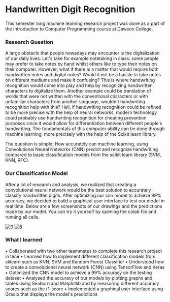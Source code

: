 # Handwritten Digit Recognition

This semester long machine learning research project was done as a part of the Introduction to Computer Programming course at Dawson College. 

### Research Question
A large obstacle that people nowadays may encounter is the digitalization of our daily lives. Let's take for example notetaking in class: some people may prefer to take notes by hand whilst others like to type their notes on their computer. However, what if there is a matter that would require both handwritten notes and digital notes? Would it not be a hassle to take notes on different mediums and make it confusing? This is where handwriting recognition would come into play and help by recognizing handwritten characters to digitalize them. Another example could be translation of words that were not written with the conventional characters or with unfamiliar characters from another language, wouldn't handwriting recognition help with this? Hell, if handwriting recognition could be refined to be more precise with the help of neural networks, modern technology could probably use handwriting recognition for cheating prevention purposes since it would allow for differentiation between different people's handwriting. The fundamentals of this computer ability can be done through machine learning, more precisely with the help of the Scikit learn library.

The question is simple; How accurately can machine learning, using Convolutional Neural Networks (CNN) predict and recognize handwriting compared to basic classification models from the scikit learn library (SVM, KNN, RFC).

### Our Classification Model
After a lot of research and analysis, we realized that creating a convolutional neural network would be the best solution to accurately classify handwritten digits. After optimizing our cnn model to achieve 99% accuracy, we decided to build a graphical user interface to test our model in real time. Below are a few screenshots of our drawings and the predictions made by our model. You can try it yourself by opening the colab file and running all cells.

![3](https://user-images.githubusercontent.com/86936229/208530517-1a7724da-0730-468b-abce-11b4c0f26a20.png)
![8](https://user-images.githubusercontent.com/86936229/208530522-0f8970a4-85b9-4c0e-85e9-02170715daf1.png)

### What I learned 
• Collaborated with two other teammates to complete this research project in time
• Learned how to implement different classification models from sklearn such as KNN, SVM and Random Forest Classifier
• Understood how to create a convolutional neural network (CNN) using TensorFlow and Keras
• Optimized the CNN model to achieve a 99% accuracy on the testing dataset
• Analysed the accuracy of our models by plotting graphs and tables using Seaborn and Matplotlib and by measuring different accuracy scores such as the f1-score
• Implemented a graphical user interface using Gradio that displays the model's predictions




